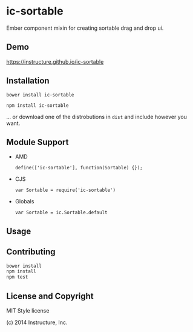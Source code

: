 ic-sortable
============

Ember component mixin for creating sortable drag and drop ui.

Demo
----

https://instructure.github.io/ic-sortable

Installation
------------

`bower install ic-sortable`

`npm install ic-sortable`

... or download one of the distrobutions in `dist` and include however
you want.

Module Support
--------------

- AMD

  `define(['ic-sortable'], function(Sortable) {});`

- CJS

  `var Sortable = require('ic-sortable')`

- Globals

  `var Sortable = ic.Sortable.default`

Usage
-----

Contributing
------------

```sh
bower install
npm install
npm test
```

License and Copyright
---------------------

MIT Style license

(c) 2014 Instructure, Inc.

